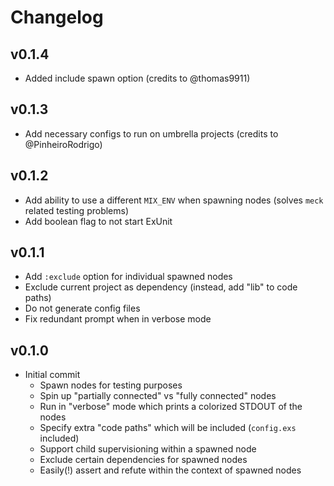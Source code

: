 # Changelog

## v0.1.4

  * Added include spawn option (credits to @thomas9911)

## v0.1.3

  * Add necessary configs to run on umbrella projects (credits to @PinheiroRodrigo)

## v0.1.2

  * Add ability to use a different `MIX_ENV` when spawning nodes (solves `meck` related testing problems)
  * Add boolean flag to not start ExUnit

## v0.1.1

  * Add `:exclude` option for individual spawned nodes
  * Exclude current project as dependency (instead, add "lib" to code paths)
  * Do not generate config files
  * Fix redundant prompt when in verbose mode

## v0.1.0

  * Initial commit
    * Spawn nodes for testing purposes
    * Spin up "partially connected" vs "fully connected" nodes
    * Run in "verbose" mode which prints a colorized STDOUT of the nodes
    * Specify extra "code paths" which will be included (`config.exs` included)
    * Support child supervisioning within a spawned node
    * Exclude certain dependencies for spawned nodes
    * Easily(!) assert and refute within the context of spawned nodes
